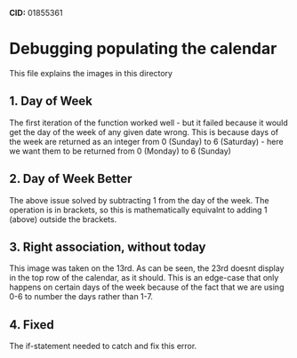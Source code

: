 **CID:** 01855361

# Debugging populating the calendar

This file explains the images in this directory

## 1. Day of Week
The first iteration of the function worked well - but it failed because it would get the day of the week of any given date wrong. This is because days of the week are returned as an integer from 0 (Sunday) to 6 (Saturday) - here we want them to be returned from 0 (Monday) to 6 (Sunday)

## 2. Day of Week Better
The above issue solved by subtracting 1 from the day of the week. The operation is in brackets, so this is mathematically equivalnt to adding 1 (above) outside the brackets.

## 3. Right association, without today
This image was taken on the 13rd. As can be seen, the 23rd doesnt display in the top row of the calendar, as it should. This is an edge-case that only happens on certain days of the week because of the fact that we are using 0-6 to number the days rather than 1-7.

## 4. Fixed
The if-statement needed to catch and fix this error.
